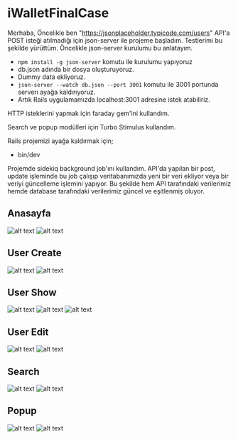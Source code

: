 # iWalletFinalCase

Merhaba,
Öncelikle ben "https://jsonplaceholder.typicode.com/users" API'a POST isteği atılmadığı için json-server ile projeme başladım. Testlerimi bu şekilde yürüttüm. Öncelikle json-server kurulumu bu anlatayım.

- `npm install -g json-server` komutu ile kurulumu yapıyoruz
- db.json adında bir dosya oluşturuyoruz.
- Dummy data ekliyoruz.
- `json-server --watch db.json --port 3001` komutu ile 3001 portunda serverı ayağa kaldırıyoruz.
- Artık Rails uygulamamızda localhost:3001 adresine istek atabiliriz.

HTTP isteklerini yapmak için faraday gem'ini kullandım.

Search ve popup modülleri için Turbo Stimulus kullandım.

Rails projemizi ayağa kaldırmak için;

- bin/dev

Projemde sidekiq background job'ını kullandım. API'da yapılan bir post, update işleminde bu job çalışıp veritabanımızda yeni bir veri ekliyor veya bir veriyi güncelleme işlemini yapıyor. Bu şekilde hem API tarafındaki verilerimiz hemde database tarafındaki verilerimiz güncel ve eşitlenmiş oluyor.

## Anasayfa

![alt text](image-1.png)
![alt text](image-2.png)

## User Create

![alt text](image-10.png)
![alt text](image-11.png)

## User Show

![alt text](image-3.png)
![alt text](image-4.png)
![alt text](image-5.png)

## User Edit

![alt text](image-6.png)
![alt text](image-7.png)

## Search

![alt text](image-8.png)
![alt text](image-9.png)

## Popup

![alt text](image-14.png)
![alt text](image-15.png)
